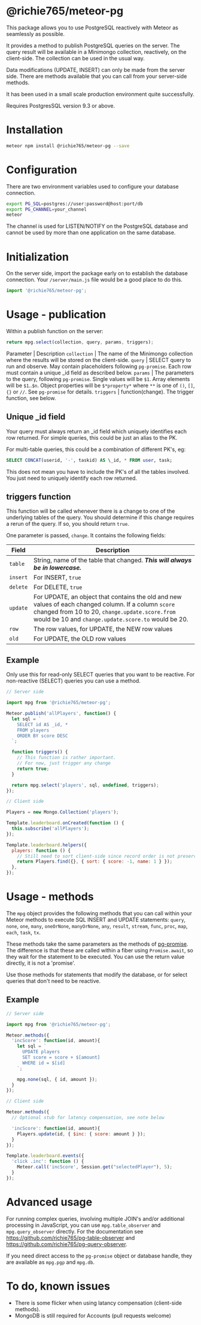 # @richie765/meteor-pg
This package allows you to use PostgreSQL reactively with Meteor as seamlessly
as possible.

It provides a method to publish PostgreSQL queries on the server. The query
result will be available in a Minimongo collection, reactively, on the client-side.
The collection can be used in the usual way.

Data modifications (UPDATE, INSERT) can only be made from the server side.
There are methods available that you can call from your server-side methods.

It has been used in a small scale production environment quite successfully.

Requires PostgresSQL version 9.3 or above.

# Installation
```bash
meteor npm install @richie765/meteor-pg --save
```

# Configuration
There are two environment variables used to configure your database connection.

```bash
export PG_SQL=postgres://user:password@host:port/db
export PG_CHANNEL=your_channel
meteor
```

The channel is used for LISTEN/NOTIFY on the PostgreSQL database and cannot
be used by more than one application on the same database.

# Initialization
On the server side, import the package early on to establish the database connection. Your `/server/main.js` file would be a good place to do this.
```javascript
import '@richie765/meteor-pg';
```

# Usage - publication

Within a publish function on the server:
```javascript
return mpg.select(collection, query, params, triggers);
```

Parameter | Description
`collection` | The name of the Minimongo collection where the results will be stored on the client-side.
`query` | SELECT query to run and observe. May contain placeholders following `pg-promise`. Each row must contain a unique \_id field as described below.
`params` | The parameters to the query, following `pg-promise`. Single values will be `$1`. Array elements will be `$1`..`$n`. Object properties will be `$*property*` where `**` is one of `()`, `[]`, `{}` or `//`. See `pg-promise` for details.
`triggers` | function(change). The trigger function, see below.


## Unique \_id field

Your query must always return an \_id field which uniquely identifies
each row returned. For simple queries, this could be just an alias to the PK.

For multi-table queries, this could be a combination of different PK's, eg:

```sql
SELECT CONCAT(userid, '-', taskid) AS \_id, * FROM user, task;
```

This does not mean you have to include the PK's of all the tables involved.
You just need to uniquely identify each row returned.


## triggers function

This function will be called whenever there is a change to one of the underlying tables of the query.
You should determine if this change requires a rerun of the query. If so, you should return `true`.

One parameter is passed, `change`. It contains the following fields:

Field | Description
-------------- | -----------
`table` | String, name of the table that changed. ***This will always be in lowercase.***
`insert` | For INSERT, `true`
`delete` | For DELETE, `true`
`update` | For UPDATE, an object that contains the old and new values of each changed column. If a column `score` changed from 10 to 20, `change.update.score.from` would be 10 and `change.update.score.to` would be 20.
`row` | The row values, for UPDATE, the NEW row values
`old` | For UPDATE, the OLD row values

## Example
Only use this for read-only SELECT queries that you want to be reactive. For non-reactive
(SELECT) queries you can use a method.

```javascript
// Server side

import mpg from '@richie765/meteor-pg';

Meteor.publish('allPlayers', function() {
  let sql = `
    SELECT id AS _id, *
    FROM players
    ORDER BY score DESC
  `;

  function triggers() {
    // This function is rather important.
    // For now, just trigger any change
    return true;
  }

  return mpg.select('players', sql, undefined, triggers);
});

// Client side

Players = new Mongo.Collection('players');

Template.leaderboard.onCreated(function () {
  this.subscribe('allPlayers');
});

Template.leaderboard.helpers({
  players: function () {
    // Still need to sort client-side since record order is not preserved
    return Players.find({}, { sort: { score: -1, name: 1 } });
  },
});
```

# Usage - methods

The `mpg` object provides the following methods that you can call within your Meteor methods to execute SQL INSERT and UPDATE statements: `query`, `none`, `one`, `many`, `oneOrNone`, `manyOrNone`, `any`, `result`, `stream`, `func`, `proc`, `map`, `each`, `task`, `tx`.

These methods take the same parameters as the methods of [pg-promise](https://github.com/vitaly-t/pg-promise).
The difference is that these are called within a fiber using `Promise.await`, so they wait for the statement to be executed. You can
use the return value directly, it is not a 'promise'.

Use those methods for statements that modify the database, or for select queries
that don't need to be reactive.

## Example

```javascript
// Server side

import mpg from '@richie765/meteor-pg';

Meteor.methods({
  'incScore': function(id, amount){
    let sql = `
      UPDATE players
      SET score = score + $[amount]
      WHERE id = $[id]
    `;

    mpg.none(sql, { id, amount });
  }
});

// Client side

Meteor.methods({
  // Optional stub for latency compensation, see note below

  'incScore': function(id, amount){
    Players.update(id, { $inc: { score: amount } });    
  }
});

Template.leaderboard.events({
  'click .inc': function () {
    Meteor.call('incScore', Session.get("selectedPlayer"), 5);
  }
});
```

# Advanced usage
For running complex queries, involving multiple JOIN's and/or additional processing in JavaScript,
you can use `mpg.table_observer` and `mpg.query_observer` directly. For the documentation see
https://github.com/richie765/pg-table-observer and https://github.com/richie765/pg-query-observer.

If you need direct access to the `pg-promise` object or database handle, they are available as `mpg.pgp` and `mpg.db`.

# To do, known issues
* There is some flicker when using latancy compensation (client-side methods).
* MongoDB is still required for Accounts (pull requests welcome)
